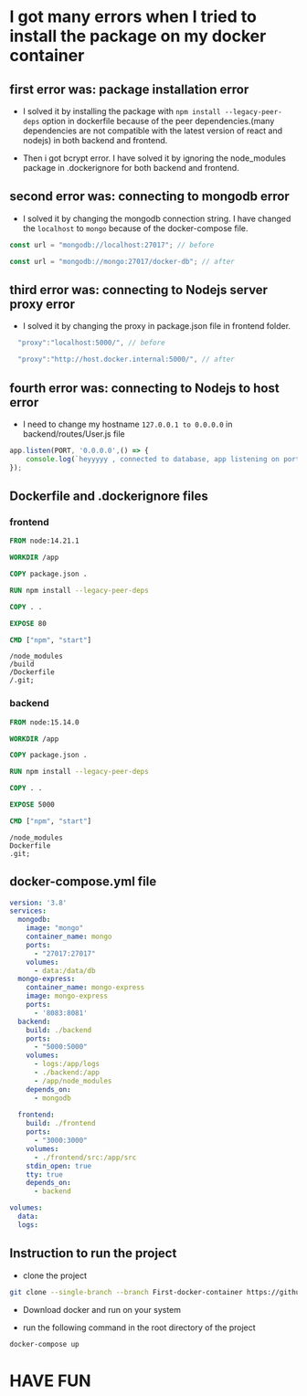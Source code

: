 # I got many errors when I tried to install the package on my docker container

## first error was: package installation error

- I solved it by installing the package with `npm install --legacy-peer-deps` option in dockerfile because of the peer dependencies.(many dependencies are not compatible with the latest version of react and nodejs) in both backend and frontend.

- Then i got bcrypt error. I have solved it by ignoring the node_modules package in .dockerignore for both backend and frontend.

## second error was: connecting to mongodb error

- I solved it by changing the mongodb connection string. I have changed the `localhost` to `mongo` because of the docker-compose file.

```js
const url = "mongodb://localhost:27017"; // before

const url = "mongodb://mongo:27017/docker-db"; // after
```

## third error was: connecting to Nodejs server proxy error

- I solved it by changing the proxy in package.json file in frontend folder.

```js
  "proxy":"localhost:5000/", // before

  "proxy":"http://host.docker.internal:5000/", // after 
```

## fourth error was: connecting to Nodejs to host error

- I need to change my hostname `127.0.0.1 to 0.0.0.0` in backend/routes/User.js file

```js
app.listen(PORT, '0.0.0.0',() => {
    console.log(`heyyyyy , connected to database, app listening on port ${PORT}`);
});  
```

## Dockerfile and .dockerignore files

### frontend

```dockerfile
FROM node:14.21.1

WORKDIR /app

COPY package.json .

RUN npm install --legacy-peer-deps

COPY . .

EXPOSE 80

CMD ["npm", "start"]
```

```dockerignore
/node_modules
/build
/Dockerfile
/.git;
```

### backend

```dockerfile
FROM node:15.14.0

WORKDIR /app

COPY package.json .

RUN npm install --legacy-peer-deps

COPY . .

EXPOSE 5000

CMD ["npm", "start"]
```

```dockerignore
/node_modules
Dockerfile
.git;
```

## docker-compose.yml file

```yml
version: '3.8'
services:
  mongodb:
    image: "mongo"
    container_name: mongo
    ports:
      - "27017:27017"
    volumes:
      - data:/data/db
  mongo-express: 
    container_name: mongo-express
    image: mongo-express
    ports: 
      - '8083:8081'
  backend:
    build: ./backend
    ports:
      - "5000:5000"
    volumes:
      - logs:/app/logs
      - ./backend:/app
      - /app/node_modules
    depends_on:
      - mongodb
  
  frontend:
    build: ./frontend
    ports:
      - "3000:3000"
    volumes:
      - ./frontend/src:/app/src
    stdin_open: true
    tty: true
    depends_on:
      - backend

volumes:
  data:
  logs:
```

## Instruction to run the project

- clone the project

```bash
git clone --single-branch --branch First-docker-container https://github.com/rishabh-arch/cloud-computing-and-testing-learning-days.git
```

- Download docker and run on your system

- run the following command in the root directory of the project

```bash
docker-compose up
```
# HAVE FUN
